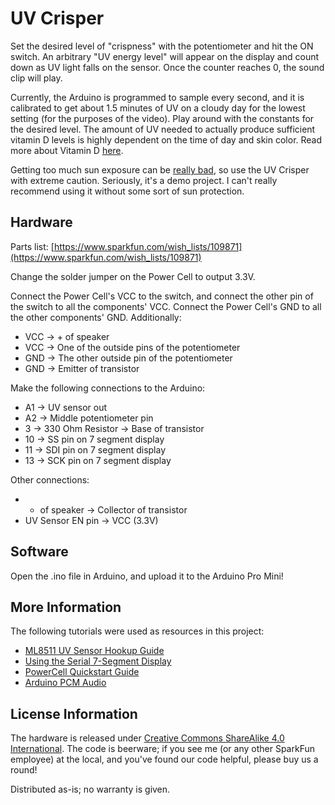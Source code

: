 UV Crisper
==================

Set the desired level of "crispness" with the potentiometer and hit the ON switch. An arbitrary "UV energy level" will appear on the display and count down as UV light falls on the sensor. Once the counter reaches 0, the sound clip will play.

Currently, the Arduino is programmed to sample every second, and it is calibrated to get about 1.5 minutes of UV on a cloudy day for the lowest setting (for the purposes of the video). Play around with the constants for the desired level. The amount of UV needed to actually produce sufficient vitamin D levels is highly dependent on the time of day and skin color. Read more about Vitamin D [here](http://ods.od.nih.gov/factsheets/VitaminD-HealthProfessional/).

Getting too much sun exposure can be [really bad](http://www.webmd.com/beauty/sun/sun-exposure-skin-cancer), so use the UV Crisper with extreme caution. Seriously, it's a demo project. I can't really recommend using it without some sort of sun protection.

Hardware
--------

Parts list: [https://www.sparkfun.com/wish_lists/109871](https://www.sparkfun.com/wish_lists/109871)

Change the solder jumper on the Power Cell to output 3.3V.

Connect the Power Cell's VCC to the switch, and connect the other pin of the switch to all the components' VCC. Connect the Power Cell's GND to all the other components' GND. Additionally:

 * VCC -> + of speaker
 * VCC -> One of the outside pins of the potentiometer
 * GND -> The other outside pin of the potentiometer
 * GND -> Emitter of transistor
 
Make the following connections to the Arduino:

 * A1 -> UV sensor out
 * A2 -> Middle potentiometer pin
 * 3 -> 330 Ohm Resistor -> Base of transistor
 * 10 -> SS pin on 7 segment display
 * 11 -> SDI pin on 7 segment display
 * 13 -> SCK pin on 7 segment display
 
Other connections:

 * - of speaker -> Collector of transistor
 * UV Sensor EN pin -> VCC (3.3V)
 
Software
--------

Open the .ino file in Arduino, and upload it to the Arduino Pro Mini!

More Information
----------------

The following tutorials were used as resources in this project:

 * [ML8511 UV Sensor Hookup Guide](https://learn.sparkfun.com/tutorials/ml8511-uv-sensor-hookup-guide)
 * [Using the Serial 7-Segment Display](https://learn.sparkfun.com/tutorials/using-the-serial-7-segment-display)
 * [PowerCell Quickstart Guide](https://www.sparkfun.com/tutorials/379)
 * [Arduino PCM Audio](http://playground.arduino.cc/Code/PCMAudio)

License Information
-------------------
The hardware is released under [Creative Commons ShareAlike 4.0 International](https://creativecommons.org/licenses/by-sa/4.0/).
The code is beerware; if you see me (or any other SparkFun employee) at the local, and you've found our code helpful, please buy us a round!

Distributed as-is; no warranty is given.
